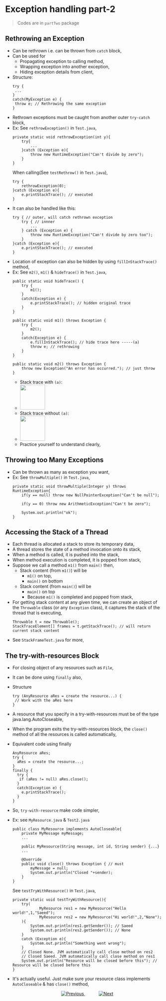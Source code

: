 
# Exception handling part-2
> Codes are in `partTwo` package

## Rethrowing an Exception
- Can be rethrown i.e. can be thrown from `catch` block,
- Can be used for
  - Propagating exception to calling method,
  - Wrapping exception into another exception,
  - Hiding exception details from client,
- Structure:
    ```
    try {
     ...
    }
    catch(MyException e) {
     throw e; // Rethrowing the same exception
    }
    ```
- Rethrown exceptions must be caught from another outer `try-catch` block,
- Ex: See `rethrowException()` in `Test.java`,
  ```
  private static void rethrowException(int y){
      try{
          ...
      }catch (Exception e){
          throw new RuntimeException("Can't divide by zero");
      }
  }
  ```
  When calling(See `testRethrow()` in `Test.java`),
  ```
  try {
      rethrowException(0);
  }catch (Exception e){
      e.printStackTrace(); // executed
  }
  ```
- It can also be handled like this:
  ```
  try { // outer, will catch rethrown exception
      try { // innner
          ...
      } catch (Exception e) {
          throw new RuntimeException("Can't divide by zero too");
      }
  }catch (Exception e){
      e.printStackTrace(); // executed
  }
  ```
- Location of exception can also be hidden by using `fillInStackTrace()` method,
- Ex: See `m2()`, `m1()` & `hideTrace()` in  `Test.java`,
  ```
  public static void hideTrace() {
      try {
          m1();
      }
      catch(Exception e) {
          e.printStackTrace(); // hidden original trace
      }
  }
  ```
  ```  
  public static void m1() throws Exception {
      try {
          m2();
      }
      catch(Exception e) {
          e.fillInStackTrace(); // hide trace here -----(a)
          throw e; // rethrowing
      }
  }
  ```
  ```
  public static void m2() throws Exception {
      throw new Exception("An error has occurred."); // just throw
  }
  ```
  - Stack trace with `(a)`:
  - <img src="files/with_fill_stack.jpg" height="80px">
  - Stack trace without `(a)`:
  - <img src="files/without_fill_stack.jpg" height="80px">
  - Practice yourself to understand clearly,
  

## Throwing too Many Exceptions
- Can be thrown as many as exception you want,
- Ex: See `throwMultiple()` in `Test.java`,
  ```
  private static void throwMultiple(Integer y) throws RuntimeException{
      if(y == null) throw new NullPointerException("Can't be null");
  
      if(y == 0) throw new ArithmeticException("Can't be zero");
  
      System.out.println("ok");
  }
  ```


## Accessing the Stack of a Thread
- Each thread is allocated a stack to store its temporary data,
- A thread stores the state of a method invocation onto its stack,
- When a method is called, it is pushed into the stack,
- When method execution is completed, it is popped from stack,
- Suppose we call a method `m1()` from `main()` then,
  - Stack content (from `m1()`) will be 
    - `m1()` on top,
    - `main()` on bottom
  - Stack content (from `main()`) will be
    - `main()` on top
    - Because `m1()` is completed and popped from stack,
- For getting stack content at any given time, we can create an object of the `Throwable` class (or any `Exception` class), it captures the stack of the thread that is executing,
  ```
  Throwable t = new Throwable();
  StackTraceElement[] frames = t.getStackTrace(); // will return current stack content
  ```
- See `StackFrameTest.java` for more,


## The try-with-resources Block
- For closing object of any resources such as `File`,
- It can be done using `finally` also,
- Structure
  ```
  try (AnyResource aRes = create the resource...) {
   // Work with the aRes here
  }
  ```
- A resource that you specify in a try-with-resources must be of the type java.lang.AutoCloseable,
- When the program exits the try-with-resources block, the `close()` method of all the resources is called automatically,
- Equivalent code using finally
  ```
  AnyResource aRes;
  try {
    aRes = create the resource...;
  }
  finally {
    try {
     if (aRes != null) aRes.close();
    }
    catch(Exception e) {
      e.printStackTrace();
    }
  }
  ```
- So, `try-with-resource` make code simpler,
- Ex: see `MyResource.java` & `Test2.java`
  ```
  public class MyResource implements AutoCloseable{
      private MyMessage myMessage;
      ...
  
      public MyResource(String message, int id, String sender) {...}
      ...
      
      @Override
      public void close() throws Exception { // must
          myMessage = null;
          System.out.println("Closed "+sender);
      }
  }
  ```
  See `testTryWithResource()` in `Test.java`,
  ```
  private static void testTryWithResource(){
      try(
              MyResource res1 = new MyResource("Hello world!",1,"Saeed");
              MyResource res2 = new MyResource("Hi world!",2,"None");
      ){
          System.out.println(res1.getSender()); // Saeed
          System.out.println(res2.getSender()); // None
      }
      catch (Exception e){
          System.out.println("Something went wrong");
      }
      // Closed None. JVM automatically call close method on res2
      // Closed Saeed. JVM automatically call close method on res1
      System.out.println("Resource will be closed before this"); // Resource will be closed before this
  }
  ```
- It's actually useful. Just make sure your resource class implements `AutoCloseable` & has `close()` method,

    
    
    
    
    <!-- bottom_nav_bar_1243 -->
    <div align="center">
    <a href="../exceptionhandling/part1/">
        <img src="https://img.shields.io/badge/◀%20Previous-blue?style=for-the-badge" alt="Previous">
    </a>
    &nbsp;&nbsp;&nbsp;&nbsp;&nbsp;&nbsp;&nbsp;&nbsp;&nbsp;&nbsp;
    <a href="../assertion/">
        <img src="https://img.shields.io/badge/Next%20▶-blue?style=for-the-badge" alt="Next">
    </a>
    </div>
    <!-- bottom_nav_bar_1243 -->
    